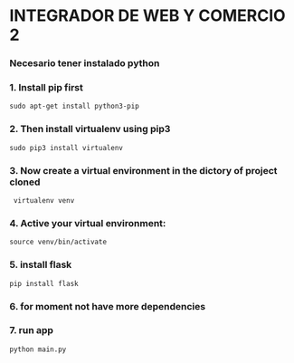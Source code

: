 # INTEGRADOR DE WEB Y COMERCIO 2
### Necesario tener instalado python
### 1. Install pip first

    sudo apt-get install python3-pip

### 2. Then install virtualenv using pip3

    sudo pip3 install virtualenv

### 3. Now create a virtual environment in the dictory of project cloned

     virtualenv venv

### 4. Active your virtual environment:

    source venv/bin/activate

### 5. install flask

    pip install flask

### 6. for moment not have more dependencies

### 7. run app

    python main.py
